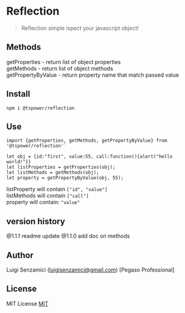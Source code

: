 # Reflection

> Reflection simple ispect your javascript object!

## Methods
getProperties - return list of object properties  
getMethods - return list of object methods  
getPropertyByValue - return property name that match passed value  

## Install
`npm i @tspower/reflection`

## Use

    
    import {getProperties, getMethods, getPropertyByValue} from '@tspower/reflection'`

    let obj = {id:"first", value:55, call:function(){alert("hello world!"}}
    let listProperties = getProperties(obj);
    let listMethods = getMethods(obj);
    let property = getPropertyByValue(obj, 55);
    


listProperty will contain `["id", "value"]`  
listMethods will contain  `["call"]`  
property will contain: `"value"`  

## version history
@1.1.1 readme update
@1.1.0 add doc on methods

## Author
Luigi Senzamici (luigisenzamici@gmail.com) [Pegaso Professional]

## License
MIT License
[MIT](http://opensource.org/licenses/MIT)


